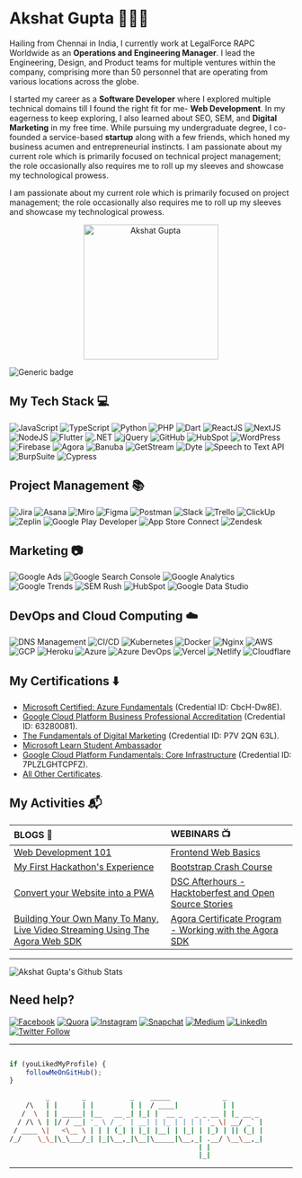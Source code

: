 # Akshat Gupta 👨🏻‍💻

Hailing from Chennai in India, I currently work at LegalForce RAPC Worldwide as an **Operations and Engineering Manager**. I lead the Engineering, Design, and Product teams for multiple ventures within the company, comprising more than 50 personnel that are operating from various locations across the globe.

I started my career as a **Software Developer** where I explored multiple technical domains till I found the right fit for me- **Web Development**. In my eagerness to keep exploring, I also learned about SEO, SEM, and **Digital Marketing** in my free time. While pursuing my undergraduate degree, I co-founded a service-based **startup** along with a few friends, which honed my business acumen and entrepreneurial instincts. I am passionate about my current role which is primarily focused on technical project management; the role occasionally also requires me to roll up my sleeves and showcase my technological prowess.

I am passionate about my current role which is primarily focused on project management; the role occasionally also requires me to roll up my sleeves and showcase my technological prowess.

<p align="center">
<a href="https://www.akshatvg.com">
<img src="https://www.akshatvg.com/static/media/Public_Speaking_akshatvg.a93d49d910ba9c3f9206.jpeg" height="240px" alt="Akshat Gupta"/>
</a>
</p>

![Generic badge](https://img.shields.io/badge/Akshat-Gupta-orange) 

## My Tech Stack :computer:
<img src="https://img.shields.io/badge/-JavaScript-red?style=for-the-badge" alt="JavaScript"> <img src="https://img.shields.io/badge/-TypeScript-purple?style=for-the-badge" alt="TypeScript"> <img src="https://img.shields.io/badge/-Python-yellow?style=for-the-badge" alt="Python"> <img src="https://img.shields.io/badge/-PHP-blue?style=for-the-badge" alt="PHP"> <img src="https://img.shields.io/badge/-Dart-green?style=for-the-badge" alt="Dart"> <img src="https://img.shields.io/badge/-ReactJS-pink?style=for-the-badge" alt="ReactJS"> <img src="https://img.shields.io/badge/-NextJS-red?style=for-the-badge" alt="NextJS"> <img src="https://img.shields.io/badge/-NodeJS-purple?style=for-the-badge" alt="NodeJS"> <img src="https://img.shields.io/badge/-Flutter-yellow?style=for-the-badge" alt="Flutter"> <img src="https://img.shields.io/badge/-DotNET-blue?style=for-the-badge" alt=".NET"> <img src="https://img.shields.io/badge/-jQuery-green?style=for-the-badge" alt="jQuery"> <img src="https://img.shields.io/badge/-GitHub-pink?style=for-the-badge" alt="GitHub"> <img src="https://img.shields.io/badge/-HubSpot-red?style=for-the-badge" alt="HubSpot"> <img src="https://img.shields.io/badge/-WordPress-purple?style=for-the-badge" alt="WordPress"> <img src="https://img.shields.io/badge/-Firebase-yellow?style=for-the-badge" alt="Firebase"> <img src="https://img.shields.io/badge/-Agora-blue?style=for-the-badge" alt="Agora"> <img src="https://img.shields.io/badge/-Banuba-green?style=for-the-badge" alt="Banuba"> <img src="https://img.shields.io/badge/-GetStream-pink?style=for-the-badge" alt="GetStream"> <img src="https://img.shields.io/badge/-Dyte-red?style=for-the-badge" alt="Dyte"> <img src="https://img.shields.io/badge/-Speech_to_Text_API-purple?style=for-the-badge" alt="Speech to Text API"> <img src="https://img.shields.io/badge/-BurpSuite-yellow?style=for-the-badge" alt="BurpSuite"> <img src="https://img.shields.io/badge/-Cypress-blue?style=for-the-badge" alt="Cypress"> 

## Project Management :books:
<img src="https://img.shields.io/badge/-Jira-red?style=for-the-badge" alt="Jira"> <img src="https://img.shields.io/badge/-Asana-purple?style=for-the-badge" alt="Asana"> <img src="https://img.shields.io/badge/-Miro-yellow?style=for-the-badge" alt="Miro"> <img src="https://img.shields.io/badge/-Figma-blue?style=for-the-badge" alt="Figma"> <img src="https://img.shields.io/badge/-Postman-green?style=for-the-badge" alt="Postman"> <img src="https://img.shields.io/badge/-Slack-pink?style=for-the-badge" alt="Slack"> <img src="https://img.shields.io/badge/-Trello-red?style=for-the-badge" alt="Trello"> <img src="https://img.shields.io/badge/-ClickUp-purple?style=for-the-badge" alt="ClickUp"> <img src="https://img.shields.io/badge/-Zeplin-yellow?style=for-the-badge" alt="Zeplin"> <img src="https://img.shields.io/badge/-Google_Play_Developer-blue?style=for-the-badge" alt="Google Play Developer"> <img src="https://img.shields.io/badge/-App_Store_Connect-green?style=for-the-badge" alt="App Store Connect"> <img src="https://img.shields.io/badge/-Zendesk-pink?style=for-the-badge" alt="Zendesk"> 

## Marketing :camera:
<img src="https://img.shields.io/badge/-Google_Ads-red?style=for-the-badge" alt="Google Ads"> <img src="https://img.shields.io/badge/-Google_Search_Console-purple?style=for-the-badge" alt="Google Search Console"> <img src="https://img.shields.io/badge/-Google_Analytics-yellow?style=for-the-badge" alt="Google Analytics"> <img src="https://img.shields.io/badge/-Google_Trends-blue?style=for-the-badge" alt="Google Trends
"> <img src="https://img.shields.io/badge/-SEM_Rush-green?style=for-the-badge" alt="SEM Rush"> <img src="https://img.shields.io/badge/-HubSpot-pink?style=for-the-badge" alt="HubSpot"> <img src="https://img.shields.io/badge/-Google_Data_Studio-red?style=for-the-badge" alt="Google Data Studio"> 

## DevOps and Cloud Computing :cloud:
<img src="https://img.shields.io/badge/-DNS_Management-red?style=for-the-badge" alt="DNS Management"> <img src="https://img.shields.io/badge/-CI/CD-purple?style=for-the-badge" alt="CI/CD"> <img src="https://img.shields.io/badge/-Kubernetes-yellow?style=for-the-badge" alt="Kubernetes"> <img src="https://img.shields.io/badge/-Docker-blue?style=for-the-badge" alt="Docker"> <img src="https://img.shields.io/badge/-Nginx-green?style=for-the-badge" alt="Nginx"> <img src="https://img.shields.io/badge/-AWS-pink?style=for-the-badge" alt="AWS"> <img src="https://img.shields.io/badge/-GCP-red?style=for-the-badge" alt="GCP"> <img src="https://img.shields.io/badge/-Heroku-purple?style=for-the-badge" alt="Heroku"> <img src="https://img.shields.io/badge/-Azure-yellow?style=for-the-badge" alt="Azure"> <img src="https://img.shields.io/badge/-Azure_DevOps-blue?style=for-the-badge" alt="Azure DevOps"> <img src="https://img.shields.io/badge/-Vercel-green?style=for-the-badge" alt="Vercel"> <img src="https://img.shields.io/badge/-Netlify-pink?style=for-the-badge" alt="Netlify"> <img src="https://img.shields.io/badge/-Cloudflare-red?style=for-the-badge" alt="Cloudflare"> 

## My Certifications :arrow_down:
- [Microsoft Certified: Azure Fundamentals](https://www.youracclaim.com/badges/92059ed2-9f17-4b35-abda-23c1c9d3ff53) (Credential ID: CbcH-Dw8E).
- [Google Cloud Platform Business Professional Accreditation](https://skillshop.exceedlms.com/student/award/63280081) (Credential ID: 63280081).
- [The Fundamentals of Digital Marketing](https://learndigital.withgoogle.com/digitalgarage/validate-certificate-code) (Credential ID: P7V 2QN 63L).
- [Microsoft Learn Student Ambassador](https://studentambassadors.microsoft.com/certificate/e14d1cd4-183c-43d3-aaad-34d05c6a82b6)
- [Google Cloud Platform Fundamentals: Core Infrastructure](https://www.coursera.org/account/accomplishments/verify/7PLZLGHTCPFZ) (Credential ID: 7PLZLGHTCPFZ).
- [All Other Certificates](https://bit.ly/akshatvgCertificates).

## My Activities :mailbox_with_mail:

| BLOGS :open_book: | WEBINARS :tv: |
| :---------------- | :------------ |
| [Web Development 101](https://medium.com/codechef-vit/web-development-101-with-codechefvit-4ec369e86f68)| [Frontend Web Basics](https://www.youtube.com/watch?v=7E5sDcNUKNo) |
| [My First Hackathon's Experience](https://medium.com/@akshatvg/my-first-hackathons-experience-8c8ef23a055d)| [Bootstrap Crash Course](https://www.youtube.com/watch?v=IZS2wlG1mew) |
| [Convert your Website into a PWA](https://medium.com/codechef-vit/convert-your-website-into-a-pwa-ee8f6b67bca7)| [DSC Afterhours - Hacktoberfest and Open Source Stories](https://www.youtube.com/watch?v=H5nURvprvkc&feature=youtu.be) |
| [Building Your Own Many To Many, Live Video Streaming Using The Agora Web SDK](https://www.agora.io/en/blog/build-your-own-many-to-many-live-video-streaming-using-the-agora-web-sdk/)| [Agora Certificate Program - Working with the Agora SDK](https://www.youtube.com/watch?v=HxSOQFZL9wE) |

---

![Akshat Gupta's Github Stats](https://github-readme-stats.vercel.app/api?username=akshatvg&show_icons=true_color=fff&icon_color=037AFE&text_color=000000&bg_color=ffffff)

## Need help?

[![Facebook](https://img.shields.io/badge/Facebook-add-blue.svg?logo=facebook&logoColor=white)](https://www.facebook.com/akshatvg) [![Quora](https://img.shields.io/badge/Quora-ask-red.svg?logo=quora)](https://www.quora.com/profile/Akshat-Gupta-279) [![Instagram](https://img.shields.io/badge/Instagram-follow-purple.svg?logo=instagram&logoColor=white)](https://www.instagram.com/akshatvg/) [![Snapchat](https://img.shields.io/badge/Snapchat-add-yellow.svg?logo=snapchat&logoColor=white)](https://www.snapchat.com/add/akshatvg) [![Medium](https://img.shields.io/badge/Medium-follow-black.svg?logo=medium&logoColor=white)](https://medium.com/@akshatvg) [![LinkedIn](https://img.shields.io/badge/LinkedIn-connect-blue.svg?logo=linkedin&logoColor=white)](https://www.linkedin.com/in/akshatvg/) [![Twitter Follow](https://img.shields.io/twitter/follow/akshatvg?style=social)](https://twitter.com/akshatvg)

---------

```javascript

if (youLikedMyProfile) {
    followMeOnGitHub();
}

```

```bash
         _        _           _    _____             _        
    /\   | |      | |         | |  / ____|           | |       
   /  \  | | _____| |__   __ _| |_| |  __ _   _ _ __ | |_ __ _ 
  / /\ \ | |/ / __| '_ \ / _` | __| | |_ | | | | '_ \| __/ _` |
 / ____ \|   <\__ \ | | | (_| | |_| |__| | |_| | |_) | || (_| |
/_/    \_\_|\_\___/_| |_|\__,_|\__|\_____|\__,_| .__/ \__\__,_|
                                               | |             
                                               |_|             
```

-----------

